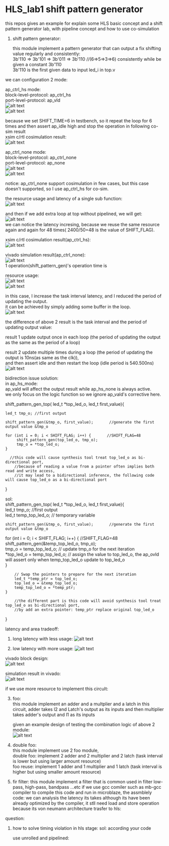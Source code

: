# HLS_lab1 shift pattern generator
this repos gives an example for explain some HLS basic concept and a shift pattern generator lab, with pipeline concept and how to use co-simulation  


1. shift pattern generator:

   this module implement a pattern generator that can output a fix shifting value regularly and consistently:    
   3b'110 => 3b'101 => 3b'011 => 3b'110  //(6=>5=>3=>6) consistently while be given a constant 3b'110    
   3b'110 is the first given data to input led_i in top.v      
   
we can configuration 2 mode:  

ap_ctrl_hs mode:  
   block-level-protocol: ap_ctrl_hs    
   port-level-protocol: ap_vld    
   ![alt text](https://github.com/joshuahwfwEE/HLS_ATP/blob/main/hw_interface1.png?raw=true)   
   ![alt text](https://github.com/joshuahwfwEE/HLS_ATP/blob/main/shift_pattern_ap_ctrl_hs_high_latency.png?raw=true)  

because we set SHIFT_TIME=6 in testbench, so it repeat the loop for 6 times and then assert ap_idle high and stop the operation in following co-sim result  
xsim c/rtl cosimulation result:      
   ![alt text](https://github.com/joshuahwfwEE/HLS_ATP/blob/main/HLS_shift_pattern1.png?raw=true)    
   
ap_ctrl_none mode:   
   block-level-protocol: ap_ctrl_none    
   port-level-protocol: ap_none      
  ![alt text](https://github.com/joshuahwfwEE/HLS_ATP/blob/main/hw_interface2.png?raw=true)  
  ![alt text](https://github.com/joshuahwfwEE/HLS_ATP/blob/main/shift_pattern_ap_ctrl_none_high_latency.png?raw=true)
    
   notice: ap_ctrl_none support cosimulation in few cases, but this case doesn't supported, so I use ap_ctrl_hs for co-sim.    

   


   the resource usage and latency of a single sub function:  
   ![alt text](https://github.com/joshuahwfwEE/HLS_ATP/blob/main/synthesis_graph.png?raw=true)    
   



   and then if we add extra loop at top without pipelined,  we will get:  
   ![alt text](https://github.com/joshuahwfwEE/HLS_ATP/blob/main/looptop.png?raw=true)  
   we can notice the latency incresing, because we reuse the same resource again and again for 48 times( 2400/50=48 is the value of SHIFT_FLAG).
   
   
   xsim c/rtl cosimulation result(ap_ctrl_hs):  
  ![alt text](https://github.com/joshuahwfwEE/HLS_ATP/blob/main/looptop_sim.png?raw=true)  

  vivado simulation result(ap_ctrl_none):  
  ![alt text](https://github.com/joshuahwfwEE/HLS_ATP/blob/main/sim1.png?raw=true)  
  1 operation(shift_pattern_gen)'s operation time is 

  resource usage:  
![alt text](https://github.com/joshuahwfwEE/HLS_ATP/blob/main/usage1.png?raw=true)  
![alt text](https://github.com/joshuahwfwEE/HLS_ATP/blob/main/usage2.png?raw=true)



 in this case, I increase the task interval latency, and I reduced the period of updating the output.  
 it can be achieved by simply adding some buffer in the loop.  
 ![alt text](https://github.com/joshuahwfwEE/HLS_ATP/blob/main/addbufinloop.png?raw=true)  

 the difference of above 2 result is the task interval and the period of updating output value:   
 
 result 1 update output once in each loop (the period of updating the output as the same as the period of a loop)  
 
 result 2 update multiple times during a loop (the period of updating the output is 10ns(as same as the clk)),  
 and then assert idle and then restart the loop (idle period is 540.500ns)  
 ![alt text](https://github.com/joshuahwfwEE/HLS_ATP/blob/main/addbufinloopsyth.png?raw=true)  

 
bidirection issue solution:   
in ap_hs_mode:  
ap_vald will affect the output result while ap_hs_none is always active.  
we only focus on the logic function so we ignore ap_vald's corrective here.

shift_pattern_gen_top( led_t *top_led_o, led_t first_value){  
 
	led_t tmp_o; //first output  

	shift_pattern_gen(&tmp_o, first_value);       //generate the first output value &tmp_o  
 
    for (int i = 0; i < SHIFT_FLAG; i++) {       //SHIFT_FLAG=48  
         shift_pattern_gen(top_led_o, tmp_o);                                    
         tmp_o = *top_led_o;  
    }  

      //this code will cause synthesis tool treat top_led_o as bi-directional port,  
    	//because of reading a value from a pointer often implies both read and write access,  
    	//it may lead to a bidirectional inference, the following code will cause top_led_o as a bi-directional port  
}  


sol:  
shift_pattern_gen_top( led_t *top_led_o, led_t first_value){  
	led_t tmp_o;          //first output        
	led_t temp_top_led_o; // temporary variable        

	shift_pattern_gen(&tmp_o, first_value);       //generate the first output value &tmp_o  
    
   for (int i = 0; i < SHIFT_FLAG; i++) {        //SHIFT_FLAG=48    
    	shift_pattern_gen(&temp_top_led_o, tmp_o);    
        tmp_o = temp_top_led_o;         // update tmp_o for the next iteration    
        *top_led_o = temp_top_led_o;    // assign the value to top_led_o, the ap_ovld will assert only when temp_top_led_o update to top_led_o  
    }    

        // Swap the pointers to prepare for the next iteration  
        led_t *temp_ptr = top_led_o;  
        top_led_o = &temp_top_led_o;  
        temp_top_led_o = *temp_ptr;  
    }  

    	//the different part is this code will avoid synthesis tool treat top_led_o as bi-directional port,    
    	//by add an extra pointer: temp_ptr replace original top_led_o  
}  



latency and area tradeoff:  
1. long latency with less usage:
   ![alt text](https://github.com/joshuahwfwEE/HLS_ATP/blob/main/shift_pattern_ap_ctrl_none.png?raw=true)
   
2. low latency with more usage:
   ![alt text](https://github.com/joshuahwfwEE/HLS_ATP/blob/main/shift_pattern_ap_ctrl_none.png?raw=true)  


 vivado block design:  
 ![alt text](https://github.com/joshuahwfwEE/HLS_ATP/blob/main/shift_pattern_gen_loopwithbuffer_bd.png?raw=true)  

 simulation result in vivado:  
 ![alt text](https://github.com/joshuahwfwEE/HLS_ATP/blob/main/shift_pattern_gen_loopwithbuffer_wcfg.png?raw=true)    

   if we use more resource to implement this circult:
   




   
3. foo:  
   this module implement an adder and a multplier and a latch in this circuit,
   adder takes l2 and Latch's output as its inputs and then multiplier takes adder's output and l1 as its inputs

   given an example design of testing the combination logic of above 2 module:    
    ![alt text](https://github.com/joshuahwfwEE/HLS_ATP/blob/main/design1_pattern_plus_foo.png?raw=true)    

5. double foo:  
   this module implement use 2 foo module,  
   double foo: implement 2 adder and 2 multiplier and 2 latch (task interval is lower but using larger amount resource)  
   foo reuse: implement 1 adder and 1 multiplier and 1 latch (task interval is higher but using smaller amount resource)  

6. fir filter:
   this module implement a filter that is common used in filter low-pass, high-pass, bandpass ...etc
   if we use gcc comiler such as mb-gcc compiler to compile this code and run in microblaze,
   the assmblely code:
   we can analysis the latency its takes although its have been already optimized by the compiler, it stll need load and store operation because its von neumann architecture trasfer to hls:


question:  
1. how to solve timing violation in hls stage:
sol: according your code 

  

   use unrolled and pipelined:
   
